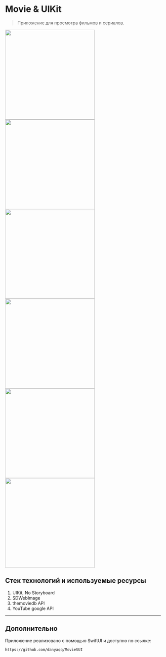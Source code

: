 # Movie & UIKit

> Приложение для просмотра фильмов и сериалов.

<div style="text-align:center"></div>

<div>
<img height="290" src="https://i.ibb.co/12ks8R8/Simulator-Screen-Shot-i-Phone-12-2022-01-15-at-15-24-57.png">
<img height="290" src="https://i.ibb.co/4WRwsQw/Simulator-Screen-Shot-i-Phone-12-2022-01-15-at-15-25-12.png">
<img height="290" src="https://i.ibb.co/3Brk8JT/Simulator-Screen-Shot-i-Phone-12-2022-01-15-at-15-25-29.png">
<img height="290" src="https://i.ibb.co/jhMRt0j/Simulator-Screen-Shot-i-Phone-12-2022-01-15-at-15-25-48.png">
<img height="290" src="https://i.ibb.co/3Sm1Tdw/Simulator-Screen-Shot-i-Phone-12-2022-01-15-at-15-26-00.png">
<img height="290" src="https://i.ibb.co/6v7Q0YC/Simulator-Screen-Shot-i-Phone-12-2022-01-15-at-15-26-12.png">
</div>

## Стек технологий и используемые ресурсы
1. UIKit, No Storyboard
2. SDWebImage
3. themoviedb API
4. YouTube google API
___
## Дополнительно
Приложение реализовано с помощью SwiftUI и доступно по ссылке:
```
https://github.com/danyaqq/MovieSUI
```
